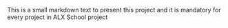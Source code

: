 This is a small markdown text to present this project and it is mandatory for every project in ALX School project